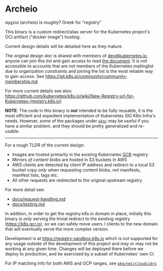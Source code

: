 # Archeio

αρχείο (archeío) is roughly? Greek for "registry"

This binary is a custom redirect/alias server for the Kubernetes project's 
OCI artifact ("docker image") hosting.

Current design details will be detailed here as they mature.

The original design doc is shared with members of
[dev@kubernetes.io](https://groups.google.com/a/kubernetes.io/g/dev), 
anyone can join this list and gain access to read
[the document](https://docs.google.com/document/d/1yNQ7DaDE5LbDJf9ku82YtlKZK0tcg5Wpk9L72-x2S2k/). 
It is not accessible to accounts that are not members of the Kubernetes mailinglist
due to organization constraints and joining the list is the most reliable way to gain
access. See https://git.k8s.io/community/community-membership.md

For more current details see also: https://github.com/kubernetes/k8s.io/wiki/New-Registry-url-for-Kubernetes-(registry.k8s.io)

**NOTE**: The code in this binary is **not** intended to be fully reusable,
it is the most efficient and expedient implementation of
Kubernetes SIG K8s-Infra's needs. However, some of the packages under
[`pkg/`](./../../pkg/) may be useful if you have a similar problem,
and they should be pretty generalized and re-usable.

-----

For a rough TLDR of the current design:

- Images are hosted primarily in the existing Kubernetes [GCR](https://gcr.io/) registry
- Mirrors *of content* blobs are hosted in S3 buckets in AWS
- AWS clients are detected by client IP address and redirect to a local S3 bucket copy
*only* when requesting content blobs, *not* manifests, manifest lists, tags etc.
- All other requests are redirected to the original upstream registry

For more detail see:
- [docs/request-handling.md](./docs/request-handling.md)
- [docs/testing.md](./docs/testing.md)

In addition, in order to get the registry.k8s.io domain in place, initially this
binary is *only* serving the trivial redirect to the existing registry 
(https://k8s.gcr.io), so we can safely move users / clients to the new domain
that will eventually serve the more complex version.

Development is at https://registry-sandbox.k8s.io which is *not* supported for
any usage outside of the development of this project and may or may not be
working at any given time. Changes will be deployed there before we deploy
to production, and be exercised by a subset of Kubernetes' own CI.

For IP matching info for both AWS and GCP ranges, see [`pkg/net/cloudcidrs`](./../../pkg/net/cloudcidrs)
